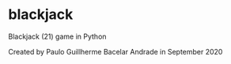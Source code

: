 # blackjack
Blackjack (21) game in Python

Created by Paulo Guillherme Bacelar Andrade in September 2020
